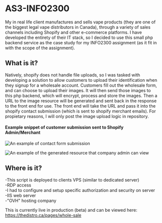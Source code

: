 # AS3-INFO2300

My in real life client manufactures and sells vape products (they are one of the biggest legal vape distributors in Canada), through a variety of sales channels including Shopify and other e-commerce platforms. I have developed the entirety of their IT stack, so I decided to use this small php backend service as the case study for my INFO2300 assignment (as it fit in with the scope of the assignment).


## What is it?

Natively, shopify does not handle file uploads, so I was tasked with developing a solution to allow customers to upload their identification when they signup for a wholesale account. Customers fill out the wholesale form, and can choose to upload their images. It will then send those images to this php backend, which will encrypt, process and store the images. Then a URL to the image resource will be generated and sent back in the response to the front end for use. The front end will take the URL and pass it into the shopify contact submission (which is sent to shopify merchant emails). For propietary reasons, I will only post the image upload logic in repository. 

#### Example snippet of customer submission sent to Shopify Admin/Merchant
![An example of contact form submission](https://cdn.discordapp.com/attachments/863254730113417277/1087462704790372403/image.png)

![An example of the generated resource that company admin can view](https://cdn.discordapp.com/attachments/863254730113417277/1087463742012391534/image.png)

## Where is it?
-This script is deployed to clients VPS (similar to dedicated server)  
-RDP access  
-I had to configure and setup specific authorization and security on server  
-IIS web server  
-"OVH" hosting company  

This is currently live in production (beta) and can be viewed here: https://thedistro.ca/pages/whole-sale
